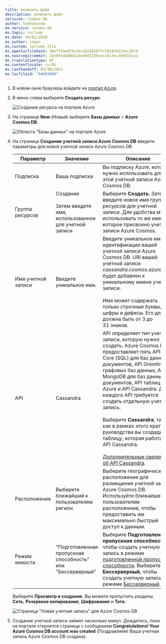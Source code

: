 ```yaml
---
title: включить файл
description: включить файл
services: cosmos-db
author: SnehaGunda
ms.service: cosmos-db
ms.topic: include
ms.date: 10/01/2020
ms.author: sngun
ms.custom: include file
ms.openlocfilehash: 30a7f3ae878cebcd1e58287fc59241651dac2bfd
ms.sourcegitcommit: 32e0fedb80b5a5ed0d2336cea18c3ec3b5015ca1
ms.translationtype: HT
ms.contentlocale: ru-RU
ms.lasthandoff: 03/30/2021
ms.locfileid: "94503896"
---
```

1. В новом окне браузера войдите на [портал Azure](https://portal.azure.com/).

2. В меню слева выберите **Создать ресурс**.
   
   ![Создание ресурса на портале Azure](./media/cosmos-db-create-dbaccount-cassandra/create-nosql-db-databases-json-tutorial-0.png)
   
3. На странице **New** (Новый) выберите **Базы данных** > **Azure Cosmos DB**.
   
   ![Область "Базы данных" на портале Azure](./media/cosmos-db-create-dbaccount-cassandra/create-nosql-db-databases-json-tutorial-1.png)
   
3. На странице **Создание учетной записи Azure Cosmos DB** введите параметры для новой учетной записи Azure Cosmos DB. 
 
    Параметр|Значение|Описание
    ---|---|---
    Подписка|Ваша подписка|Вы подписку Azure, которую нужно использовать для этой учетной записи Azure Cosmos DB. 
    Группа ресурсов|Создание<br><br>Затем введите имя, использованное для учетной записи|Выберите **Создать**. Затем введите новое имя группы ресурсов для учетной записи. Для удобства можно использовать то же имя, которое присвоено учетной записи Azure Cosmos. 
    Имя учетной записи|Введите уникальное имя.|Введите уникальное имя для идентификации вашей учетной записи Azure Cosmos DB. URI вашей учетной записи *cassandra.cosmos.azure.com* будет добавлен к уникальному имени учетной записи.<br><br>Имя может содержать только строчные буквы, цифры и дефисы. Его длина должна быть от 3 до 31 знаков.
    API|Cassandra|API определяет тип учетной записи, которую нужно создать. Azure Cosmos DB предоставляет пять API: API Core (SQL) для баз данных документов, API Gremlin для графовых баз данных, API MongoDB для баз данных документов, API таблиц Azure и API Cassandra. Для каждого API требуется создать отдельную учетную запись. <br><br>Выберите **Cassandra**, так как в рамках этого краткого руководства вы создадите таблицу, которая работает с API Cassandra. <br><br>[Дополнительные сведения об API Cassandra](../articles/cosmos-db/cassandra-introduction.md).|
    Расположение|Выберите ближайший к пользователям регион|Выберите географическое расположение для размещения учетной записи Azure Cosmos DB. Используйте ближайшее к пользователям расположение, чтобы предоставить им максимально быстрый доступ к данным.
    Режим емкости|"Подготовленная пропускная способность" или "Бессерверный"|Выберите **Подготовленная пропускная способность**, чтобы создать учетную запись в режиме [подготовленной пропускной способности](../articles/cosmos-db/set-throughput.md). Выберите **Бессерверный**, чтобы создать учетную запись в режиме [Бессерверный](../articles/cosmos-db/serverless.md).

    Выберите **Просмотр и создание**. Вы можете пропустить разделы **Сеть**, **Резервное копирование**, **Шифрование** и **Теги**. 

    ![Страница "Новая учетная запись" для Azure Cosmos DB](./media/cosmos-db-create-dbaccount-cassandra/azure-cosmos-db-create-new-account.png)

4. Создание учетной записи займет несколько минут. Дождитесь, пока на портале откроется страница с сообщением **Congratulations! Your Azure Cosmos DB account was created** (Поздравляем! Ваша учетная запись Azure Cosmos DB создана).

